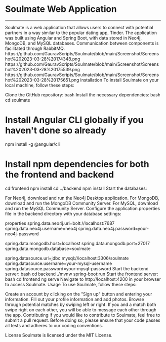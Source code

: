 # Soulmate Web Application
<hr>
Soulmate is a web application that allows users to connect with potential partners in a way similar to the popular dating app, Tinder. The application was built using Angular and Spring Boot, with data stored in Neo4j, MongoDB, and MySQL databases. Communication between components is facilitated through RabbitMQ.
https://github.com/GauravScripts/Soulmate/blob/main/Screenshot/Screenshot%202023-03-28%20174348.png
https://github.com/GauravScripts/Soulmate/blob/main/Screenshot/Screenshot%202023-03-28%20175539.png
https://github.com/GauravScripts/Soulmate/blob/main/Screenshot/Screenshot%202023-03-28%20175651.png
Installation
To install Soulmate on your local machine, follow these steps:

Clone the GitHub repository:
bash
Install the necessary dependencies:
bash
cd soulmate

# Install Angular CLI globally if you haven't done so already
npm install -g @angular/cli

# Install npm dependencies for both the frontend and backend
cd frontend
npm install
cd ../backend
npm install
Start the databases:

For Neo4j, download and run the Neo4j Desktop application.
For MongoDB, download and run the MongoDB Community Server.
For MySQL, download and run the MySQL Community Server.
Configure the application.properties file in the backend directory with your database settings:

properties
spring.data.neo4j.uri=bolt://localhost:7687
spring.data.neo4j.username=neo4j
spring.data.neo4j.password=your-neo4j-password

spring.data.mongodb.host=localhost
spring.data.mongodb.port=27017
spring.data.mongodb.database=soulmate

spring.datasource.url=jdbc:mysql://localhost:3306/soulmate
spring.datasource.username=your-mysql-username
spring.datasource.password=your-mysql-password
Start the backend server:
bash
cd backend
./mvnw spring-boot:run
Start the frontend server:
bash
cd frontend
ng serve
Navigate to http://localhost:4200 in your browser to access Soulmate.
Usage
To use Soulmate, follow these steps:

Create an account by clicking on the "Sign up" button and entering your information.
Fill out your profile information and add photos.
Browse through potential matches by swiping left or right.
If you and a match both swipe right on each other, you will be able to message each other through the app.
Contributing
If you would like to contribute to Soulmate, feel free to submit a pull request. Before doing so, please ensure that your code passes all tests and adheres to our coding conventions.

License
Soulmate is licensed under the MIT License.
